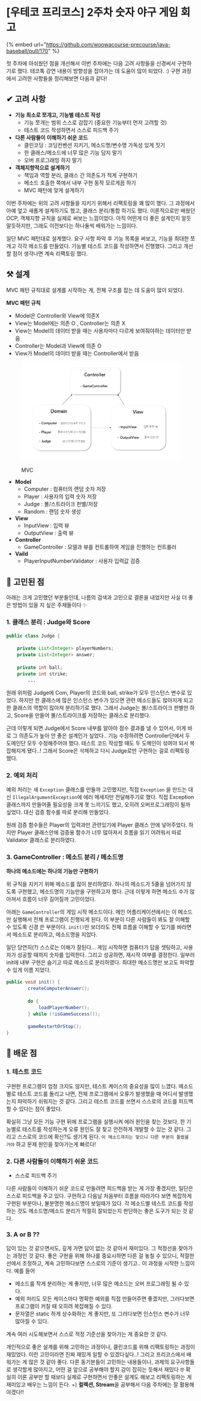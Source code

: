 # \[우테코 프리코스] 2주차 숫자 야구 게임 회고

{% embed url="https://github.com/woowacourse-precourse/java-baseball/pull/170" %}

첫 주차에 아쉬웠던 점을 개선해서 이번 주차에는 다음 고려 사항들을 신경써서 구현하기로 했다. 테코톡 강연 내용이 방향성을 잡아가는 데 도움이 많이 되었다. :) 구현 과정에서 고려한 사항들을 정리해보면 다음과 같다!

## ✔ 고려 사항

* **기능 최소로 쪼개고, 기능별 테스트 작성**
  * 기능 쪼개는 범위 스스로 감잡기 (중요한 기능부터 먼저 고려할 것)
  * 테스트 코드 작성하면서 스스로 피드백 주기
* **다른 사람들이 이해하기 쉬운 코드**
  * 클린코딩 : 코딩컨벤션 지키기, 메소드명/변수명 가독성 있게 짓기
  * 한 클래스/메소드에 너무 많은 기능 담지 말기
  * 오버 프로그래밍 하지 말기
* **객체지향적으로 설계하기**
  * 책임과 역할 분리, 클래스 간 의존도가 적게 구현하기
  * 메소드 호출한 쪽에서 내부 구현 동작 모르게끔 하기
  * MVC 패턴에 맞게 설계하기

이번 주차에는 위의 고려 사항들을 지키기 위해서 리팩토링을 꽤 많이 했다. 그 과정에서 아예 엎고 새롭게 설계하기도 했고, 클래스 분리/통합 하기도 했다. 이론적으로만 배웠던 OCP, 객체지향 규칙을 실제로 써보는 느낌이었다. 아직 어떤게 더 좋은 설계인지 알듯말듯하지만, 그래도 이전보다는 하나둘씩 배워가는 느낌이다.

일단 MVC 패턴대로 설계했다. 요구 사항 파악 후 기능 목록을 써보고, 기능을 최대한 쪼개고 각각 메소드를 만들었다. 기능별 테스트 코드를 작성하면서 진행했다. 그리고 개선할 점이 생각나면 계속 리팩토링 했다.



## ⚒ 설계

MVC 패턴 규칙대로 설계를 시작하는 게, 전체 구조를 잡는 데 도움이 많이 되었다.

**MVC 패턴 규칙**

* Model은 Controller와 View에 의존X
* View는 Model에는 의존 O , Controller는 의존 X
* View는 Model의 데이터 받을 때는 사용자마다 다르게 보여줘야하는 데이터만 받음
* Controller는 Model과 View에 의존 O
* View가 Model의 데이터 받을 때는 Controller에서 받음

<figure><img src="../../.gitbook/assets/image.png" alt=""><figcaption><p>MVC</p></figcaption></figure>

* **Model**
  * Computer : 컴퓨터의 랜덤 숫자 저장
  * Player : 사용자의 입력 숫자 저장
  * Judge : 볼/스트라이크 판별/저장
  * Random : 랜덤 숫자 생성
* **View**
  * InputView : 입력 뷰
  * OutputView : 출력 뷰
* **Controller**
  * GameController : 모델과 뷰를 컨트롤하여 게임을 진행하는 컨트롤러
* **Vaild**
  * PlayerInputNumberValidator : 사용자 입력값 검증



## 🤔 고민된 점

아래는 크게 고민했던 부분들인데, 나름의 검색과 고민으로 결론을 내었지만 사실 더 좋은 방법이 있을 지  싶은 주제들이다 ✨

### 1. 클래스 분리 : Judge와 Score

```java
public class Judge {

    private List<Integer> playerNumbers;
    private List<Integer> answer;

    private int ball;
    private int strike;
		...
```

원래 위처럼 Judge에 Com, Player의 코드와 ball, strike가 모두 인스턴스 변수로 있었다. 하지만 한 클래스에 많은 인스턴스 변수가 있으면 관련 메소드들도 많아지게 되고 한 클래스의 역할이 많아져 분리하기로 했다. 그래서 Judge는 볼/스트라이크 판별만 하고, Score을 만들어 볼/스트라이크를 저장하는 클래스로 분리했다.

근데 이렇게 되면 Judge에서 Score 내부를 알아야 점수 결과를 낼 수 있어서, 이게 바로 그 의존도가 높아 안 좋은 설계인가 싶었다.. 기능 수정하려면 Controller단에서 두 도메인단 모두 수정해주어야 했다. 테스트 코드 작성할 때도 두 도메인이 섞여야 되서 복잡해지게 됐다..! 그래서 Score은 삭제하고 다시 Judge로만 구현하는 걸로 리팩토링 했다.

### 2. 예외 처리

예외 처리는 새 `Exception` 클래스를 만들까 고민했지만, 직접 `Exception` 을 만드는 대신 `IllegalArgumentException`에 에러 메세지만 전달해주기로 했다. 직접 Exception 클래스까지 만들어줄 필요성을 크게 못 느끼기도 했고, 오히려 오버프로그래밍이 될까 싶었다. 대신 검증 함수를 따로 분리해 만들었다.

원래 검증 함수들은 Player의 입력과만 관련있기에 Player 클래스 안에 넣어주었다. 하지만 Player 클래스안에 검증용 함수가 너무 많아져서 흐름을 읽기 어려워서 따로 Validator 클래스로 분리하였다.

### 3. GameController : 메소드 분리 / 메소드명

**하나의 메소드에는 하나의 기능만 구현하기**

위 규칙을 지키기 위해 메소드를 많이 분리하였다. 하나의 메소드가 5줄을 넘어가지 않도록 구현했고, 메소드명의 기능만을 구현하고자 했다. 근데 이렇게 하면 메소드 수가 많아져서 흐름이 너무 길어질까 고민이었다.

아래는 `GameController`의 게임 시작 메소드이다. 메인 어플리케이션에서는 이 메소드만 실행해서 전체 프로그램이 진행되게 된다. 이 부분이 다른 사람들이 봐도 잘 이해할 수 있도록 신경 쓴 부분이다. `init()`만 보더라도 전체 흐름을 이해할 수 있기를 바라면서 메소드로 분리하고, 메소드명을 지었다.

일단 당연히(?) 스스로는 이해가 잘된다… 게임 시작하면 컴퓨터가 답을 셋팅하고, 사용자가 성공할 때까지 숫자를 입력한다. 그리고 성공하면, 재시작 여부를 결정한다. 일부러 init에 내부 구현은 숨기고 따로 메소드로 분리하였다. 최대한 메소드명만 보고도 파악할 수 있게 이름 지었다.

```java
public void init() {
        createComputerAnswer();

        do {
            loadPlayerNumber();
        } while (!isGameSuccess());

        gameRestartOrStop();
}
```

##

## 📝  배운 점

### 1. 테스트 코드

구현한 프로그램이 엄청 크지도 않지만, 테스트 케이스의 중요성을 많이 느꼈다. 메소드별로 테스트 코드를 돌리고 나면, 전체 프로그램에서 오류가 발생했을 때 어디서 발생했는지 파악하기 쉬워지는 것 같다. 그리고 테스트 코드를 쓰면서 스스로의 코드를 피드백할 수 있다는 점이 좋았다.

확실히 그냥 모든 기능 구현 뒤에 프로그램을 실행시켜 에러 원인을 찾는 것보다, 한 기능별로 테스트를 작성하는게 오류 원인도 잘 찾고 안전하게 개발할 수 있는 것 같다. 그리고 스스로의 코드에 확신?도 생기게 된다. `이 메소드까지는 맞으니 다른 부분이 틀렸을 거야` 하고 문제 원인을 찾아가는게 빠르다!

### 2. 다른 사람들이 이해하기 쉬운 코드

* 스스로 피드백 주기

다른 사람들이 이해하기 쉬운 코드로 만들려면 피드백을 받는 게 가장 좋겠지만, 일단은 스스로 피드백을 주고 있다. 구현하고 다음날 처음부터 흐름을 따라가다 보면 복잡하게 구현된 부분이나, 불분명한 메소드명이 보일때가 있다. 각 메소드별 테스트 코드를 작성하는 것도 메소드명/메소드 분리가 적절히 잘되었는지 판단하는 좋은 도구가 되는 것 같다.

### 3. A or B ??

답이 있는 것 같으면서도, 깊게 가면 답이 없는 것 같아서 재미있다. 그 적정선을 찾아가는 과정인 것 같다. 좋은 구현을 위해 하나를 중요시하면 다른 걸 놓칠 수 있으니, 적절한 선에서 조정하고, 계속 고민하다보면 스스로의 기준이 생기고.. 이 과정을 시작한 느낌이다. 예를 들어

* 메소드를 작게 분리하는 게 좋지만, 너무 많은 메소드는 오버 프로그래밍 될 수 있다.
* 예외 처리도 모든 케이스마다 명확한 예외를 직접 만들어주면 좋겠지만, 그러다보면 프로그램이 커질 때 오히려 복잡해질 수 있다.
* 문자열은 static 하게 상수화하는 게 좋지만, 또 그러다보면 인스턴스 변수가 너무 많아질 수 있다.

계속 여러 시도해보면서 스스로 적정 기준선을 찾아가는 게 중요한 것 같다.



개인적으로 좋은 설계를 위해 고민하는 과정이나, 클린코드를 위해 리팩토링하는 과정이 재밌었다. 이런 고민이라면 진짜 재밌게 일할 수 있겠다싶다..! 그리고 프리코스에서 배워가는 게 많은 것 같아 좋다. 다른 동기분들이 고민하는 내용들이나, 과제의 요구사항들로 생각할게 많아지고, 어떤 걸 앞으로 공부해야 할지 감이 잡히는 듯해서 재밌다 🤓 확실히 이론 공부만 할 때보다 실제로 구현하면서 안좋은 설계도 해보고 리팩토링하는 게 재미있고 배우는 느낌이 든다. +) **컬렉션, Stream**을 공부해서 다음 주차에는 잘 활용해야겠다!!

